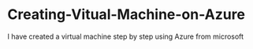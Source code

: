 # Creating-Vitual-Machine-on-Azure
I have created a virtual machine step by step using Azure from microsoft
